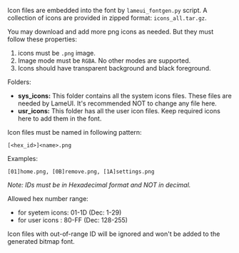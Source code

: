 Icon files are embedded into the font by `lameui_fontgen.py` script. A collection of icons are provided in zipped format: `icons_all.tar.gz`. 

You may download and add more png icons as needed. But they must follow these properties:

1. icons must be `.png` image.
2. Image mode must be `RGBA`. No other modes are supported.
3. Icons should have transparent background and black foreground.

Folders:

- **sys_icons:** This folder contains all the system icons files. These files are needed by LameUI. It's recommended NOT to change any file here.
- **usr_icons:** This folder has all the user icon files. Keep required icons here to add them in the font.

Icon files must be named in following pattern:

`[<hex_id>]<name>.png`

Examples:

`[01]home.png, [0B]remove.png, [1A]settings.png`

*Note: IDs must be in Hexadecimal format and NOT in decimal.*

Allowed hex number range:
- for syetem icons: 01-1D (Dec: 1-29)
- for user icons  : 80-FF (Dec: 128-255)

Icon files with out-of-range ID will be ignored and won't be added to the generated bitmap font.
